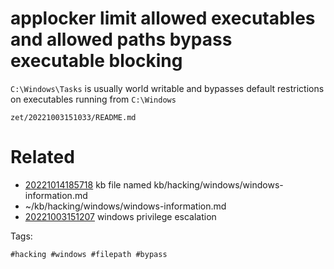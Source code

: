 # applocker limit allowed executables and allowed paths bypass executable blocking

`C:\Windows\Tasks` is usually world writable and bypasses default restrictions on executables running from `C:\Windows`

` zet/20221003151033/README.md `

# Related

- [20221014185718](/zet/20221014185718/README.md) kb file named kb/hacking/windows/windows-information.md
- ~/kb/hacking/windows/windows-information.md
- [20221003151207](/zet/20221003151207/README.md) windows privilege escalation

Tags:

    #hacking #windows #filepath #bypass
